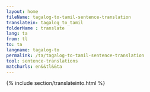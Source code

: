 ```yaml
---
layout: home
fileName: tagalog-to-tamil-sentence-translation
translatein: tagalog_to_tamil
folderName : translate
lang: ta
from: tl
to: ta
langname: tagalog-to
permalink: /ta/tagalog-to-tamil-sentence-translation
tool: sentence-translations
matchurls: en&&tl&&ta
---
```

{% include section/translateinto.html %}

